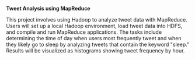 **Tweet Analysis using MapReduce**

This project involves using Hadoop to analyze tweet data with MapReduce. Users will set up a local Hadoop environment, load tweet data into HDFS, and compile and run MapReduce applications. The tasks include determining the time of day when users most frequently tweet and when they likely go to sleep by analyzing tweets that contain the keyword "sleep." Results will be visualized as histograms showing tweet frequency by hour.
